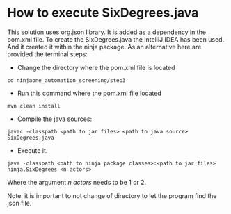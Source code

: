 # How to execute SixDegrees.java

This solution uses org.json library. It is added as a dependency in the pom.xml file.
To create the SixDegrees.java the IntelliJ IDEA has been used. And it created it within the ninja package.
As an alternative here are provided the terminal steps:

+ Change the directory where the pom.xml file is located
```
cd ninjaone_automation_screening/step3
```

+ Run this command where the pom.xml file located
```
mvn clean install
```

+ Compile the java sources:
```
javac -classpath <path to jar files> <path to java source> SixDegrees.java
```

+ Execute it. 
``` 
java -classpath <path to ninja package classes>:<path to jar files> ninja.SixDegrees <n actors>
```
Where the argument *n actors* needs to be 1 or 2.

Note: it is important to not change of directory to let the program find the json file.